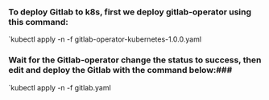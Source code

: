 ### To deploy Gitlab to k8s, first we deploy gitlab-operator using this command: ###
`kubectl apply -n <namespace> -f gitlab-operator-kubernetes-1.0.0.yaml  
### Wait for the Gitlab-operator change the status to success, then edit and deploy the Gitlab with the command below:###
`kubectl apply -n <namespace> -f gitlab.yaml
